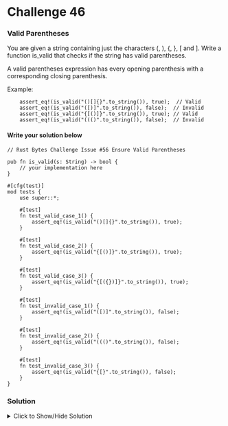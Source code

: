 # Challenge 46

### Valid Parentheses

You are given a string containing just the characters (, ), {, }, [ and ]. Write a function is_valid that checks if the string has valid parentheses.

A valid parentheses expression has every opening parenthesis with a corresponding closing parenthesis.

Example:

```rust,editable
    assert_eq!(is_valid("()[]{}".to_string()), true);  // Valid
    assert_eq!(is_valid("([)]".to_string()), false);  // Invalid
    assert_eq!(is_valid("{[()]}".to_string()), true); // Valid
    assert_eq!(is_valid("((()".to_string()), false);  // Invalid
```

#### Write your solution below

```rust,editable
// Rust Bytes Challenge Issue #56 Ensure Valid Parentheses

pub fn is_valid(s: String) -> bool {
    // your implementation here
}

#[cfg(test)]
mod tests {
    use super::*;

    #[test]
    fn test_valid_case_1() {
        assert_eq!(is_valid("()[]{}".to_string()), true);
    }

    #[test]
    fn test_valid_case_2() {
        assert_eq!(is_valid("{[()]}".to_string()), true);
    }

    #[test]
    fn test_valid_case_3() {
        assert_eq!(is_valid("{[({})]}".to_string()), true);
    }

    #[test]
    fn test_invalid_case_1() {
        assert_eq!(is_valid("([)]".to_string()), false);
    }

    #[test]
    fn test_invalid_case_2() {
        assert_eq!(is_valid("((()".to_string()), false);
    }

    #[test]
    fn test_invalid_case_3() {
        assert_eq!(is_valid("{[}".to_string()), false);
    }
}

```

### Solution

<details>
<summary>Click to Show/Hide Solution</summary>

```rust

// Rust Bytes Challenge Issue #56 Ensure Valid Parentheses

pub fn is_valid(s: String) -> bool {
    let mut i = 0u128;
    for c in s.bytes() {
        i = match (c as u128 >> 5, c & 0b11 == 1, i & 3) {
            (d, false, _) => (i << 2) | d,
            (d, true, s) if d == s => i >> 2,
            _ => return false
        }
    }
    i == 0
}

#[cfg(test)]
mod tests {
    use super::*;

    #[test]
    fn test_valid_case_1() {
        assert_eq!(is_valid("()[]{}".to_string()), true);
    }

    #[test]
    fn test_valid_case_2() {
        assert_eq!(is_valid("{[()]}".to_string()), true);
    }

    #[test]
    fn test_valid_case_3() {
        assert_eq!(is_valid("{[({})]}".to_string()), true);
    }

    #[test]
    fn test_invalid_case_1() {
        assert_eq!(is_valid("([)]".to_string()), false);
    }

    #[test]
    fn test_invalid_case_2() {
        assert_eq!(is_valid("((()".to_string()), false);
    }

    #[test]
    fn test_invalid_case_3() {
        assert_eq!(is_valid("{[}".to_string()), false);
    }
}

```

</details>
